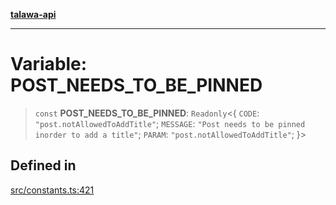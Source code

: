 [**talawa-api**](../../README.md)

***

# Variable: POST\_NEEDS\_TO\_BE\_PINNED

> `const` **POST\_NEEDS\_TO\_BE\_PINNED**: `Readonly`\<\{ `CODE`: `"post.notAllowedToAddTitle"`; `MESSAGE`: `"Post needs to be pinned inorder to add a title"`; `PARAM`: `"post.notAllowedToAddTitle"`; \}\>

## Defined in

[src/constants.ts:421](https://github.com/Suyash878/talawa-api/blob/b5a9d8b4a1ea678a3d6f5b710b3721f91a3052fc/src/constants.ts#L421)
